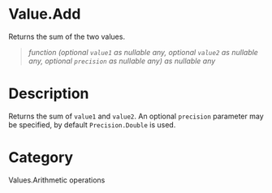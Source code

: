 ﻿# Value.Add
Returns the sum of the two values.
> _function (optional <code>value1</code> as nullable any, optional <code>value2</code> as nullable any, optional <code>precision</code> as nullable any) as nullable any_
# Description 
Returns the sum of <code>value1</code> and <code>value2</code>. An optional <code>precision</code> parameter may be specified, by default <code>Precision.Double</code> is used.

# Category 
Values.Arithmetic operations
